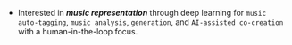 - Interested in __*music representation*__ through deep learning for `music auto-tagging`, `music analysis`, `generation`, and `AI-assisted co-creation` with a human-in-the-loop focus.